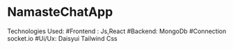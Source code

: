 ﻿# NamasteChatApp

 Technologies Used:
 #Frontend :
 Js,React
 #Backend:
 MongoDb
 #Connection
 socket.io
 #Ui/Ux:
 Daisyui
 Tailwind Css
